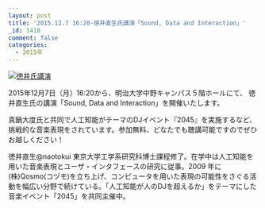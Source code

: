 ```yaml
---
layout: post
title: '2015.12.7 16:20-徳井直生氏講演「Sound, Data and Interaction」'
_id: 1418
comment: false
categories:
  - 2015年
---
```


[![徳井氏講演](/wp-content/uploads/2015/12/徳井氏講演.jpg)](/wp-content/uploads/2015/12/徳井氏講演.jpg)

2015年12月7日（月）16:20から、明治大学中野キャンパス５階ホールにて、
徳井直生氏の講演「Sound, Data and Interaction」を開催いたします。

真鍋大度氏と共同で人工知能がテーマのDJイベント『2045』を実施するなど、挑戦的な音楽表現をされています。参加無料、どなたでも聴講可能ですのでぜひお越しください！

徳井直生@naotokui
東京大学工学系研究科博士課程修了。在学中は人工知能を用いた音楽表現とユーザ・インタフェースの研究に従事。2009
年に(株)Qosmo(コヅモ)を立ち上げ、コンピュータを用いた表現の可能性をさぐる活動を幅広い分野で続けている。「人工知能が人のDJを超えるか」をテーマにした音楽イベント「2045」を共同主催中。
